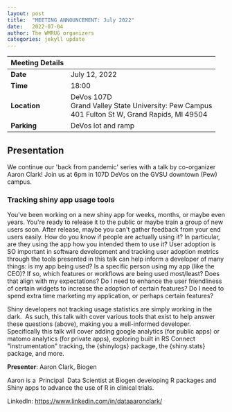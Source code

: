 ```yaml
---
layout: post
title:  "MEETING ANNOUNCEMENT: July 2022"
date:   2022-07-04
author: The WMRUG organizers
categories: jekyll update
---
```


| Meeting Details           ||
|:-----------|:--------------|
|**Date**    |July 12, 2022  |
|**Time**    |18:00          |
|**Location**|DeVos 107D<br>Grand Valley State University: Pew Campus<br>401 Fulton St W, Grand Rapids, MI 49504|
|**Parking** |DeVos lot and ramp|


## Presentation

We continue our 'back from pandemic' series with a talk by co-organizer Aaron Clark! Join us at 6pm in 107D DeVos on the GVSU downtown (Pew) campus.

### Tracking shiny app usage tools

You've been working on a new shiny app for weeks, months, or maybe even years. You're ready to release it to the public or maybe train a group of new users soon. After release, maybe you can't gather feedback from your end users easily. How do you know if people are actually using it? In particular, are they using the app how you intended them to use it? User adoption is SO important in software development and tracking user adoption metrics through the tools presented in this talk can help inform a developer of many things: is my app being used? Is a specific person using my app (like the CEO)? If so, which features or workflows are being used most/least? Does that align with my expectations? Do I need to enhance the user friendliness of certain widgets to increase the adoption of certain features? Do I need to spend extra time marketing my application, or perhaps certain features?

Shiny developers not tracking usage statistics are simply working in the dark.  As such, this talk with cover various tools that exist to help answer these questions (above), making you a well-informed developer. Specifically this talk will cover adding google analytics (for public apps) or matomo analytics (for private apps), exploring built in RS Connect "instrumentation" tracking, the {shinylogs} package, the {shiny.stats} package, and more.

__Presenter__: Aaron Clark, Biogen

Aaron is a  Principal  Data Scientist at Biogen developing R packages and Shiny apps to advance the use of R in clinical trials.

LinkedIn: https://www.linkedin.com/in/dataaaronclark/




